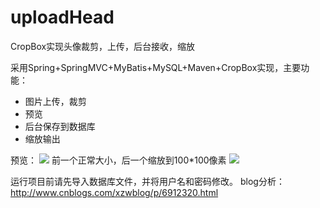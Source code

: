 # uploadHead
CropBox实现头像裁剪，上传，后台接收，缩放

采用Spring+SpringMVC+MyBatis+MySQL+Maven+CropBox实现，主要功能：
- 图片上传，裁剪
- 预览
- 后台保存到数据库
- 缩放输出

预览：
![](http://images2015.cnblogs.com/blog/1156565/201705/1156565-20170529131759180-1322268306.png)
前一个正常大小，后一个缩放到100*100像素
![](http://images2015.cnblogs.com/blog/1156565/201705/1156565-20170529132124961-540959877.png)

运行项目前请先导入数据库文件，并将用户名和密码修改。
blog分析：http://www.cnblogs.com/xzwblog/p/6912320.html
